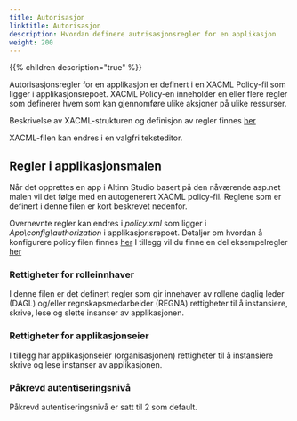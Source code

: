 ```yaml
---
title: Autorisasjon
linktitle: Autorisasjon
description: Hvordan definere autrisasjonsregler for en applikasjon
weight: 200
---
```


{{% children description="true" %}}

Autorisasjonsregler for en applikasjon er definert i en XACML Policy-fil som ligger i applikasjonsrepoet.
XACML Policy-en inneholder en eller flere regler som definerer hvem som kan gjennomføre ulike aksjoner på ulike ressurser.

Beskrivelse av XACML-strukturen og definisjon av regler finnes [her](https://docs.altinn.studio/architecture/security/authorization/altinn-apps/app/xacmlpolicy/)

XACML-filen kan endres i en valgfri teksteditor.

## Regler i applikasjonsmalen
Når det opprettes en app i Altinn Studio basert på den nåværende asp.net malen vil det følge med en autogenerert XACML policy-fil.
Reglene som er definert i denne filen er kort beskrevet nedenfor. 

Overnevnte regler kan endres i *policy.xml* som ligger i *App\config\authorization* i applikasjonsrepoet.
Detaljer om hvordan å konfigurere policy filen finnes [her](https://docs.altinn.studio/architecture/security/authorization/altinn-apps/app/xacmlpolicy/)
I tillegg vil du finne en del eksempelregler [her](regelbibliotek/)

### Rettigheter for rolleinnhaver
I denne filen er det definert regler som gir innehaver av rollene daglig leder (DAGL) og/eller regnskapsmedarbeider (REGNA)
rettigheter til å instansiere, skrive, lese og slette insanser av applikasjonen.

### Rettigheter for applikasjonseier
I tillegg har applikasjonseier (organisasjonen) rettigheter til å instansiere skrive og lese instanser av applikasjonen.

### Påkrevd autentiseringsnivå
Påkrevd autentiseringsnivå er satt til 2 som default.
